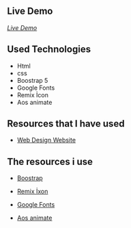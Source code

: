 ## Live Demo

_[Live Demo](https://emre613461.github.io/websiteExercises11/)_

## Used Technologies

- Html
- css
- Boostrap 5
- Google Fonts
- Remix İcon
- Aos animate

## Resources that I have used

- [Web Design Website](https://webflow.com/)

## The resources i use

- [Boostrap](https://getbootstrap.com/)

- [Remix İxon](https://icons8.com)

- [Google Fonts](https://fonts.google.com/)

- [Aos animate](https://michalsnik.github.io/aos/)
